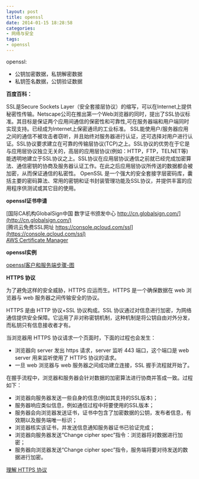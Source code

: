 ```yaml
---
layout: post
title: openssl
date: 2014-01-15 18:28:58
categories:
- 网络与安全
tags:
- openssl
---
```


openssl:

- 公钥加密数据，私钥解密数据 
- 私钥签名数据，公钥验证数据


**百度百科：**

SSL是Secure Sockets Layer（安全套接层协议）的缩写，可以在Internet上提供秘密性传输。Netscape公司在推出第一个Web浏览器的同时，提出了SSL协议标准。其目标是保证两个应用间通信的保密性和可靠性,可在服务器端和用户端同时实现支持。已经成为Internet上保密通讯的工业标准。
SSL能使用户/服务器应用之间的通信不被攻击者窃听，并且始终对服务器进行认证，还可选择对用户进行认证。SSL协议要求建立在可靠的传输层协议(TCP)之上。SSL协议的优势在于它是与应用层协议独立无关的，高层的应用层协议(例如：HTTP，FTP，TELNET等)能透明地建立于SSL协议之上。SSL协议在应用层协议通信之前就已经完成加密算法、通信密钥的协商及服务器认证工作。在此之后应用层协议所传送的数据都会被加密，从而保证通信的私密性。
OpenSSL 是一个强大的安全套接字层密码库，囊括主要的密码算法、常用的密钥和证书封装管理功能及SSL协议，并提供丰富的应用程序供测试或其它目的使用。

**openssl证书申请**   

[国际CA机构GlobalSign中国 数字证书颁发中心 http://cn.globalsign.com/](http://cn.globalsign.com/)  
[腾讯云免费SSL网址 https://console.qcloud.com/ssl](https://console.qcloud.com/ssl)  
[AWS Certificate Manager](https://aws.amazon.com/cn/certificate-manager)  

**openssl实例**

[openssl客户和服务端步骤-图](http://www.360doc.com/content/14/0506/15/1123425_375204361.shtml)

**HTTPS 协议**

为了避免这样的安全威胁，HTTPS 应运而生。HTTPS 是一个确保数据在 web 浏览器与 web 服务器之间传输安全的协议。

HTTPS 是由 HTTP 协议+SSL 协议构成。SSL 协议通过对信息进行加密，为网络通信提供安全保障。它运用了非对称密钥机制，这种机制是将公钥自由对外分发，而私钥只有信息接收者才有。

当浏览器用 HTTPS 协议请求一个页面时，下面的过程也会发生：

- 浏览器向 server 发出 https 请求，server 监听 443 端口，这个端口是 web server 用来监听使用了 HTTPS 协议的请求。
- 一旦 web 浏览器与 web 服务器之间成功建立连接，SSL 握手流程就开始了。

在握手流程中，浏览器和服务器会针对数据的加密算法进行协商并答成一致。过程如下：

- 浏览器向服务器发送一些自身的信息(例如其支持的SSL版本)；
- 服务器响应类似信息，例如通信过程中将要使用的SSL版本；
- 服务器会向浏览器发送证书，证书中包含了加密数据的公钥，发布者信息，有效期以及服务端唯一标识；
- 浏览器核实该证书，并发送信息通知服务器证书已验证完成；
- 浏览器向服务器发送“Change cipher spec”指令：浏览器将对数据进行加密；
- 服务器向浏览器发送“Change cipher spec”指令，服务端将要对待发送的数据进行加密。

[理解 HTTPS 协议](http://www.oschina.net/translate/understanding-https-protocol)